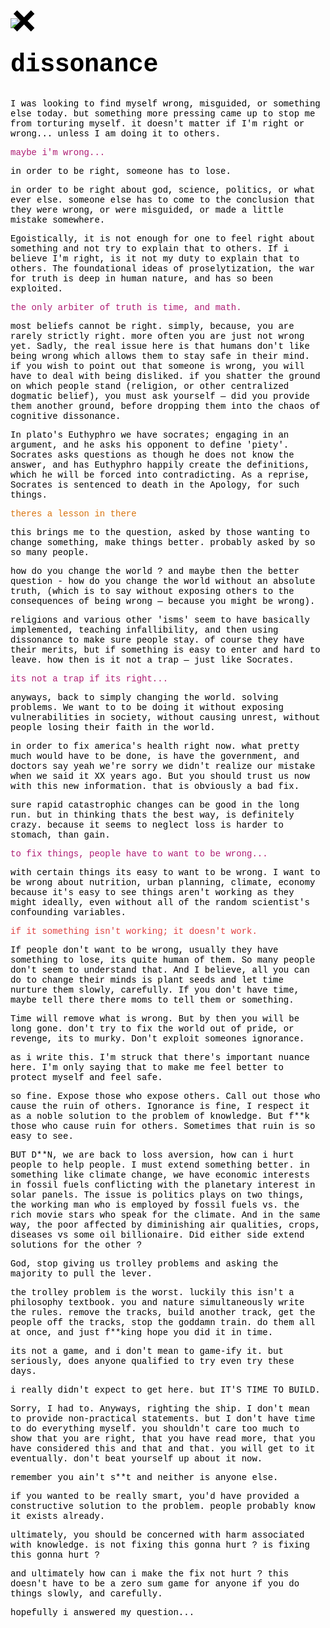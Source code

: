 <style>
/* webkit printing magic: print all background colors */
html {
	-webkit-print-color-adjust: exact;
}

html,

a,
a.visited {
	color: inherit;
}

h1,
h2,
h3 {
	letter-spacing: -0.01em;
	line-height: 1.2;
	font-weight: 600;
	margin-bottom: 0;
}

.page-title {
	font-size: 2.5rem;
	font-weight: 700;
	margin-top: 0;
	margin-bottom: 0.75em;
}

h1 {
	font-size: 1.875rem;
	margin-top: 1.875rem;
}

h2 {
	font-size: 1.5rem;
	margin-top: 1.5rem;
}

h3 {
	font-size: 1.25rem;
	margin-top: 1.25rem;
}

figure {
	margin: 1.25em 0;
	page-break-inside: avoid;
}

figcaption {
	opacity: 0.5;
	font-size: 85%;
	margin-top: 0.5em;
}

mark {
	background-color: transparent;
}


hr {
	background: transparent;
	display: block;
	width: 100%;
	height: 1px;
	visibility: visible;
	border: none;
	border-bottom: 1px solid rgba(55, 53, 47, 0.09);
}

img {
	max-width: 100%;
}

.collection-content {
	font-size: 0.875rem;
}

.column-list {
	display: flex;
	justify-content: space-between;
}

.column {
	padding: 0 1em;
}

.column:first-child {
	padding-left: 0;
}

.column:last-child {
	padding-right: 0;
}

.table_of_contents-item {
	display: block;
	font-size: 0.875rem;
	line-height: 1.3;
	padding: 0.125rem;
}

.table_of_contents-indent-1 {
	margin-left: 1.5rem;
}

.table_of_contents-indent-2 {
	margin-left: 3rem;
}

.table_of_contents-indent-3 {
	margin-left: 4.5rem;
}

.table_of_contents-link {
	text-decoration: none;
	opacity: 0.7;
	border-bottom: 1px solid rgba(55, 53, 47, 0.18);
}

table,
th,
td {
	border: 1px solid rgba(55, 53, 47, 0.09);
	border-collapse: collapse;
}

table {
	border-left: none;
	border-right: none;
}

th,
td {
	font-weight: normal;
	padding: 0.25em 0.5em;
	line-height: 1.5;
	min-height: 1.5em;
	text-align: left;
}

th {
	color: rgba(55, 53, 47, 0.6);
}

ol,
ul {
	margin: 0;
	margin-block-start: 0.6em;
	margin-block-end: 0.6em;
}

li > ol:first-child,
li > ul:first-child {
	margin-block-start: 0.6em;
}

ul > li {
	list-style: disc;
}

ul.to-do-list {
	text-indent: -1.7em;
}

ul.to-do-list > li {
	list-style: none;
}

.to-do-children-checked {
	text-decoration: line-through;
	opacity: 0.375;
}

ul.toggle > li {
	list-style: none;
}

ul {
	padding-inline-start: 1.7em;
}

ul > li {
	padding-left: 0.1em;
}

ol {
	padding-inline-start: 1.6em;
}

ol > li {
	padding-left: 0.2em;
}

.mono ol {
	padding-inline-start: 2em;
}

.mono ol > li {
	text-indent: -0.4em;
}

.toggle {
	padding-inline-start: 0em;
	list-style-type: none;
}

/* Indent toggle children */
.toggle > li > details {
	padding-left: 1.7em;
}

.toggle > li > details > summary {
	margin-left: -1.1em;
}

.selected-value {
	display: inline-block;
	padding: 0 0.5em;
	background: rgba(206, 205, 202, 0.5);
	border-radius: 3px;
	margin-right: 0.5em;
	margin-top: 0.3em;
	margin-bottom: 0.3em;
	white-space: nowrap;
}

.collection-title {
	display: inline-block;
	margin-right: 1em;
}

time {
	opacity: 0.5;
}

.icon {
	display: inline-block;
	max-width: 1.2em;
	max-height: 1.2em;
	text-decoration: none;
	vertical-align: text-bottom;
	margin-right: 0.5em;
}

img.icon {
	border-radius: 3px;
}

.user-icon {
	width: 1.5em;
	height: 1.5em;
	border-radius: 100%;
	margin-right: 0.5rem;
}

.user-icon-inner {
	font-size: 0.8em;
}

.text-icon {
	border: 1px solid #000;
	text-align: center;
}


.page-header-icon {
	font-size: 3rem;
	margin-bottom: 1rem;
}

.page-header-icon-with-cover {
	margin-top: -0.72em;
	margin-left: 0.07em;
}

.page-header-icon img {
	border-radius: 3px;
}

.link-to-page {
	margin: 1em 0;
	padding: 0;
	border: none;
	font-weight: 500;
}

p > .user {
	opacity: 0.5;
}

td > .user,
td > time {
	white-space: nowrap;
}

input[type="checkbox"] {
	transform: scale(1.5);
	margin-right: 0.6em;
	vertical-align: middle;
}

.image {
	border: none;
	margin: 1.5em 0;
	padding: 0;
	border-radius: 0;
	text-align: center;
}

.code,
code {
	background: rgba(135, 131, 120, 0.15);
	border-radius: 3px;
	padding: 0.2em 0.4em;
	border-radius: 3px;
	font-size: 85%;
	tab-size: 2;
}

code {
	color: #eb5757;
}

.code {
	padding: 1.5em 1em;
}

.code > code {
	background: none;
	padding: 0;
	font-size: 100%;
	color: inherit;
}

blockquote {
	font-size: 1.25em;
	margin: 1em 0;
	padding-left: 1em;
	border-left: 3px solid rgb(55, 53, 47);
}

.bookmark {
	text-decoration: none;
	max-height: 8em;
	padding: 0;
	display: flex;
	width: 100%;
	align-items: stretch;
}

.bookmark-title {
	font-size: 0.85em;
	overflow: hidden;
	text-overflow: ellipsis;
	height: 1.75em;
	white-space: nowrap;
}

.bookmark-text {
	display: flex;
	flex-direction: column;
}

.bookmark-info {
	flex: 4 1 180px;
	padding: 12px 14px 14px;
	display: flex;
	flex-direction: column;
	justify-content: space-between;
}

.bookmark-image {
	width: 33%;
	flex: 1 1 180px;
	display: block;
	position: relative;
	object-fit: cover;
	border-radius: 1px;
}

.bookmark-description {
	color: rgba(55, 53, 47, 0.6);
	font-size: 0.75em;
	overflow: hidden;
	max-height: 4.5em;
	word-break: break-word;
}

.bookmark-href {
	font-size: 0.75em;
	margin-top: 0.25em;
}

.sans { font-family: -apple-system, BlinkMacSystemFont, "Segoe UI", Helvetica, "Apple Color Emoji", Arial, sans-serif, "Segoe UI Emoji", "Segoe UI Symbol"; }
.code { font-family: "SFMono-Regular", Consolas, "Liberation Mono", Menlo, Courier, monospace; }
.serif { font-family: Lyon-Text, Georgia, YuMincho, "Yu Mincho", "Hiragino Mincho ProN", "Hiragino Mincho Pro", "Songti TC", "Songti SC", "SimSun", "Nanum Myeongjo", NanumMyeongjo, Batang, serif; }
.mono { font-family: iawriter-mono, Nitti, Menlo, Courier, monospace; }
.pdf .sans { font-family: Inter, -apple-system, BlinkMacSystemFont, "Segoe UI", Helvetica, "Apple Color Emoji", Arial, sans-serif, "Segoe UI Emoji", "Segoe UI Symbol", 'Twemoji', 'Noto Color Emoji', 'Noto Sans CJK SC', 'Noto Sans CJK KR'; }

.pdf .code { font-family: Source Code Pro, "SFMono-Regular", Consolas, "Liberation Mono", Menlo, Courier, monospace, 'Twemoji', 'Noto Color Emoji', 'Noto Sans Mono CJK SC', 'Noto Sans Mono CJK KR'; }

.pdf .serif { font-family: PT Serif, Lyon-Text, Georgia, YuMincho, "Yu Mincho", "Hiragino Mincho ProN", "Hiragino Mincho Pro", "Songti TC", "Songti SC", "SimSun", "Nanum Myeongjo", NanumMyeongjo, Batang, serif, 'Twemoji', 'Noto Color Emoji', 'Noto Sans CJK SC', 'Noto Sans CJK KR'; }

.pdf .mono { font-family: PT Mono, iawriter-mono, Nitti, Menlo, Courier, monospace, 'Twemoji', 'Noto Color Emoji', 'Noto Sans Mono CJK SC', 'Noto Sans Mono CJK KR'; }

.highlight-default {
}
.highlight-gray {
	color: rgb(155,154,151);
}
.highlight-brown {
	color: rgb(100,71,58);
}
.highlight-orange {
	color: rgb(217,115,13);
}
.highlight-yellow {
	color: rgb(223,171,1);
}
.highlight-teal {
	color: rgb(15,123,108);
}
.highlight-blue {
	color: rgb(11,110,153);
}
.highlight-purple {
	color: rgb(105,64,165);
}
.highlight-pink {
	color: rgb(173,26,114);
}
.highlight-red {
	color: rgb(224,62,62);
}
.highlight-gray_background {
	background: rgb(235,236,237);
}
.highlight-brown_background {
	background: rgb(233,229,227);
}
.highlight-orange_background {
	background: rgb(250,235,221);
}
.highlight-yellow_background {
	background: rgb(251,243,219);
}
.highlight-teal_background {
	background: rgb(221,237,234);
}
.highlight-blue_background {
	background: rgb(221,235,241);
}
.highlight-purple_background {
	background: rgb(234,228,242);
}
.highlight-pink_background {
	background: rgb(244,223,235);
}
.highlight-red_background {
	background: rgb(251,228,228);
}
.block-color-default {
	color: inherit;
	fill: inherit;
}
.block-color-gray {
	color: rgba(55, 53, 47, 0.6);
	fill: rgba(55, 53, 47, 0.6);
}
.block-color-brown {
	color: rgb(100,71,58);
	fill: rgb(100,71,58);
}
.block-color-orange {
	color: rgb(217,115,13);
	fill: rgb(217,115,13);
}
.block-color-yellow {
	color: rgb(223,171,1);
	fill: rgb(223,171,1);
}
.block-color-teal {
	color: rgb(15,123,108);
	fill: rgb(15,123,108);
}
.block-color-blue {
	color: rgb(11,110,153);
	fill: rgb(11,110,153);
}
.block-color-purple {
	color: rgb(105,64,165);
	fill: rgb(105,64,165);
}
.block-color-pink {
	color: rgb(173,26,114);
	fill: rgb(173,26,114);
}
.block-color-red {
	color: rgb(224,62,62);
	fill: rgb(224,62,62);
}
.block-color-gray_background {
	background: rgb(235,236,237);
}
.block-color-brown_background {
	background: rgb(233,229,227);
}
.block-color-orange_background {
	background: rgb(250,235,221);
}
.block-color-yellow_background {
	background: rgb(251,243,219);
}
.block-color-teal_background {
	background: rgb(221,237,234);
}
.block-color-blue_background {
	background: rgb(221,235,241);
}
.block-color-purple_background {
	background: rgb(234,228,242);
}
.block-color-pink_background {
	background: rgb(244,223,235);
}
.block-color-red_background {
	background: rgb(251,228,228);
}
.select-value-color-default { background-color: rgba(206,205,202,0.5); }
.select-value-color-gray { background-color: rgba(155,154,151, 0.4); }
.select-value-color-brown { background-color: rgba(140,46,0,0.2); }
.select-value-color-orange { background-color: rgba(245,93,0,0.2); }
.select-value-color-yellow { background-color: rgba(233,168,0,0.2); }
.select-value-color-green { background-color: rgba(0,135,107,0.2); }
.select-value-color-blue { background-color: rgba(0,120,223,0.2); }
.select-value-color-purple { background-color: rgba(103,36,222,0.2); }
.select-value-color-pink { background-color: rgba(221,0,129,0.2); }
.select-value-color-red { background-color: rgba(255,0,26,0.2); }

.checkbox {
	display: inline-flex;
	vertical-align: text-bottom;
	width: 16;
	height: 16;
	background-size: 16px;
	margin-left: 2px;
	margin-right: 5px;
}

.checkbox-on {
	background-image: url("data:image/svg+xml;charset=UTF-8,%3Csvg%20width%3D%2216%22%20height%3D%2216%22%20viewBox%3D%220%200%2016%2016%22%20fill%3D%22none%22%20xmlns%3D%22http%3A%2F%2Fwww.w3.org%2F2000%2Fsvg%22%3E%0A%3Crect%20width%3D%2216%22%20height%3D%2216%22%20fill%3D%22%2358A9D7%22%2F%3E%0A%3Cpath%20d%3D%22M6.71429%2012.2852L14%204.9995L12.7143%203.71436L6.71429%209.71378L3.28571%206.2831L2%207.57092L6.71429%2012.2852Z%22%20fill%3D%22white%22%2F%3E%0A%3C%2Fsvg%3E");
}

.checkbox-off {
	background-image: url("data:image/svg+xml;charset=UTF-8,%3Csvg%20width%3D%2216%22%20height%3D%2216%22%20viewBox%3D%220%200%2016%2016%22%20fill%3D%22none%22%20xmlns%3D%22http%3A%2F%2Fwww.w3.org%2F2000%2Fsvg%22%3E%0A%3Crect%20x%3D%220.75%22%20y%3D%220.75%22%20width%3D%2214.5%22%20height%3D%2214.5%22%20fill%3D%22white%22%20stroke%3D%22%2336352F%22%20stroke-width%3D%221.5%22%2F%3E%0A%3C%2Fsvg%3E");
}
	
</style>
<article id="a5585370-2d91-4449-a955-5c09d733b7d8" class="page mono"><img class="page-cover-image" src="https://images.unsplash.com/photo-1470813740244-df37b8c1edcb?ixlib=rb-1.2.1&amp;q=85&amp;fm=jpg&amp;crop=entropy&amp;cs=srgb" style="object-position:center 50%"/><div class="page-header-icon page-header-icon-with-cover"><span class="icon">❌</span></div><h1 class="page-title">dissonance</h1></header><div class="page-body"><p id="cdfbc43d-8660-4f78-945b-707cce98d9d0" class="">I was looking to find myself wrong, misguided, or something else today. but something more pressing came up to stop me from torturing myself. it doesn&#x27;t matter if I&#x27;m right or wrong... unless I am doing it to others.</p><p id="8e03e2b6-0fd1-41ad-9ca3-bfe61c9a53b2" class="">
</p><p id="6d24a01c-a733-46f4-b128-d8133598ef0a" class=""><mark class="highlight-pink">maybe i&#x27;m wrong...</mark></p><p id="3cd62ccc-ecec-4212-bca3-be7e34a61039" class="">
</p><p id="af54e28b-aff4-4d92-955d-f69e0f80520f" class="">in order to be right, someone has to lose.</p><p id="1f6b2864-e982-4e8a-9e24-ed211ede63fd" class="">
</p><p id="aceba483-7c1a-428f-b13a-aa966ac043ba" class="">in order to be right about god, science, politics, or what ever else. someone else has to come to the conclusion that they were wrong, or were misguided, or made a little mistake somewhere. </p><p id="d569fbb1-c7c3-41c2-ba60-9415a55878ba" class="">
</p><p id="dc667c37-7970-4214-9a70-37c5ddd730a8" class="">Egoistically, it is not enough for one to feel right about something and not try to explain that to others. If i believe I&#x27;m right, is it not my duty to explain that to others. The foundational ideas of proselytization, the war for truth is deep in human nature, and has so  been exploited.</p><p id="d0ca3ff8-4c1a-4a79-ab4c-4e0dfb9e06cf" class="">
</p><p id="2024f423-5a00-4442-a772-ff8a5d04f445" class=""><mark class="highlight-pink">the only arbiter of truth is time, and math.</mark></p><p id="039c089a-f033-4c31-b117-339454ca89bd" class="">
</p><p id="5321fad7-d098-4207-a054-f28477aef74e" class="">most beliefs cannot be right. simply, because, you are rarely strictly right. more often you are just not wrong yet. Sadly, the real issue here is that humans don&#x27;t like being wrong which allows them to stay safe in their mind. if you wish to point out that someone is wrong, you will have to deal with being disliked. if you shatter the ground on which people stand (religion, or other centralized dogmatic belief), you must ask yourself — did you provide them another ground, before dropping them into the chaos of cognitive dissonance.</p><p id="4299aeea-b9fc-434b-8bf3-55f424e3a2fb" class="">
</p><p id="85cefba0-df90-42e8-9427-3b5dedbad0ff" class="">In plato&#x27;s Euthyphro we have socrates; engaging in an argument, and he asks his opponent to define &#x27;piety&#x27;. Socrates asks questions as though he does not know the answer, and has Euthyphro happily create the definitions, which he will be forced into contradicting. As a reprise, Socrates is sentenced to death in the Apology, for such things.</p><p id="78ac801b-2bfc-4076-a07e-42163ea980bf" class="">
</p><p id="acab5d6a-f33a-4b9a-9b4e-c3a7edc32f67" class=""><mark class="highlight-orange">theres a lesson in there</mark></p><p id="89ee93a4-6402-407c-8e3d-764936a5155d" class="">
</p><p id="b9420c0d-5380-4a47-a8f4-ee2417226a8e" class="">this brings me to the question, asked by those wanting to change something, make things better. probably asked by so so many people.</p><p id="6d7c35c6-d120-4c12-829c-355fb5c27b37" class="">
</p><p id="1e778075-22ed-4301-8124-bfa8b05410c7" class="">how do you change the world ? and maybe then the better question - how do you change the world without an absolute truth, (which is to say without exposing others to the consequences of being wrong — because you might be wrong).</p><p id="5c809501-4a6b-4b0f-8ca1-d22b1520cf4c" class="">
</p><p id="c5221f8a-e014-4e2e-906a-b6dc7ea2d6c4" class="">religions and various other &#x27;isms&#x27; seem to have basically implemented,  teaching infallibility, and then using dissonance to make sure people stay. of course they have their merits, but if something is easy to enter and hard to leave. how then is it not a trap — just like Socrates.</p><p id="0f3e3f32-0db7-488d-b6f4-37aa6db4cfa8" class="">
</p><p id="8fd1e560-c795-4b3a-afb7-fd48667e194a" class=""><mark class="highlight-pink">its not a trap if its right... </mark></p><p id="887984c3-0c65-45af-86ba-b02b5e8a1734" class="">
</p><p id="adeede3e-43e8-4d4e-b98f-ddee9c71babc" class="">anyways, back to simply changing the world. solving problems. We want to to be doing it without exposing vulnerabilities in society, without causing unrest, without people losing their faith in the world. </p><p id="5c4c291a-b67f-4cd3-a3c4-d096a03ce350" class="">
</p><p id="588c72b1-7b4e-4aef-8401-27f11e6d180f" class="">in order to fix america&#x27;s health right now. what pretty much would have to be done, is have the government, and doctors say yeah we&#x27;re sorry we didn&#x27;t realize our mistake when we said it XX years ago. But you should trust us now with this new information. that is obviously a bad fix.</p><p id="8bcff372-f3f6-48ef-8d55-22cff7292b79" class="">
</p><p id="3b470de6-70ce-4654-8086-61a813de150d" class="">sure rapid catastrophic changes can be good in the long run. but in thinking thats the best way, is definitely crazy. because it seems to neglect loss is harder to stomach, than gain.</p><p id="378e7222-3ce7-4b47-9c04-0ca0fdd94ccd" class="">
</p><p id="e47b64d1-76fc-4ba9-80c3-3ae9dc848d79" class=""><mark class="highlight-pink">to fix things, people have to want to be wrong...  </mark></p><p id="dc455902-a4d1-4a28-9e37-a907ffae067b" class="">
</p><p id="20b51dec-5c9b-4309-a2a4-f5460b8a098b" class="">with certain things its easy to want to be wrong. I want to be wrong about nutrition, urban planning, climate, economy because it&#x27;s easy to see things aren&#x27;t working as they might ideally, even without all of the random scientist&#x27;s confounding variables. </p><p id="ef5b6f10-7520-445c-8c8c-59b7d16e86b3" class="">
</p><p id="3f5aba32-59c7-4594-b5ef-1c97893ba590" class=""><mark class="highlight-red">if it something isn&#x27;t working; it doesn&#x27;t work.</mark></p><p id="e945d418-6bb6-4dfb-ad7e-21d97cf82cce" class="">
</p><p id="563b2e19-d3de-413d-a596-3be4b2ee2168" class="">If people don&#x27;t want to be wrong, usually they have something to lose, its quite human of them. So many people don&#x27;t seem to understand that. And I believe, all you can do to change their minds is plant seeds and let time nurture them slowly, carefully. If you don&#x27;t have time, maybe tell there there moms to tell them or something.</p><p id="a0c27159-86d2-4984-8080-36460aab5a7a" class="">
</p><p id="bba6779e-a937-4b12-8cff-7eae741b5aef" class="">Time will remove what is wrong. But by then you will be long gone. don&#x27;t try to fix the world out of pride, or revenge, its to murky. Don&#x27;t exploit someones ignorance.</p><p id="6c0cd2de-5dd1-4892-b824-085443551ca8" class="">
</p><p id="ed8ee9b9-2dc3-4b1d-a9cd-a14bf06d375e" class="">as i write this. I&#x27;m struck that there&#x27;s important nuance here. I&#x27;m only saying that to make me feel better to protect myself and feel safe. </p><p id="7dc7ecf6-f008-449e-b926-a699374de92e" class="">
</p><p id="33de90fd-8e10-471e-bb73-fdae0fd78d96" class="">so fine. Expose those who expose others. Call out those who cause the ruin of others. Ignorance is fine, I respect it as a noble solution to the problem of knowledge. But f**k those who cause ruin for others. Sometimes that ruin is so easy to see.</p><p id="6cb65438-19df-4ed3-93ff-a409c462eb5c" class="">
</p><p id="0ca52411-0508-4308-b206-d5171fdb0d99" class="">BUT D**N, we are back to loss aversion, how can i hurt people to help people. I must extend something better. in something like climate change, we have economic interests in fossil fuels conflicting with the planetary interest in solar panels. The issue is politics plays on two things, the working man who is employed by fossil fuels vs. the rich movie stars who speak for the climate. And in the same way, the poor affected by diminishing air qualities, crops, diseases vs some oil billionaire. Did either side extend solutions for the other ?</p><p id="8bbfa885-df4a-45cd-8e1f-bbe82b4fa083" class="">
</p><p id="6cc22ebc-afde-420b-ac68-0b6768b6e6dc" class="">God, stop giving us trolley problems and asking the majority to pull the lever. </p><p id="48059e06-1151-40b3-b603-96ef2d38470a" class="">
</p><p id="bd03cf07-7ed2-4ff4-9604-82c576e341b4" class="">the trolley problem is the worst. luckily this isn&#x27;t a philosophy textbook. you and nature simultaneously write the rules. remove the tracks, build another track, get the people off the tracks, stop the goddamn train. do them all at once, and just f**king hope you did it in time.</p><p id="8cfa56e6-7dd1-4e3d-994a-9ea5f64ed5d8" class="">
</p><p id="c3273ad5-c91e-4942-b25e-5e9c24f60008" class="">its not a game, and i don&#x27;t mean to game-ify it. but seriously, does anyone qualified to try even try these days. </p><p id="aa3ea781-06a5-4e60-a76b-8688dcb3e80b" class="">
</p><p id="c96fb6c5-94ba-4a51-87c9-c82c1ad0f1ef" class="">i really didn&#x27;t expect to get here. but IT&#x27;S TIME TO BUILD.</p><p id="3e3901ff-f5df-48d3-937e-5814865a978b" class="">
</p><p id="7662cb76-312a-4faa-be29-09db5945b543" class="">Sorry, I had to. Anyways, righting the ship. I don&#x27;t mean to provide non-practical statements. but I don&#x27;t have time to do everything myself. you shouldn&#x27;t care too much to show that you are right, that you have read more, that you have considered this and that and that. you will get to it eventually. don&#x27;t beat yourself up about it now.</p><p id="7eee5cea-439f-4291-9ab7-d1a887f85426" class="">
</p><p id="83e43e53-0792-42f0-917b-4f3aca5e1863" class="">remember you ain&#x27;t s**t and neither is anyone else.</p><p id="fd5ed3c1-5435-4a18-ad25-f3b542b37529" class="">
</p><p id="58722ba8-4924-4025-97c6-d941cdf42478" class="">if you wanted to be really smart, you&#x27;d have provided a constructive solution to the problem. people probably know it exists already.</p><p id="c9200f1f-6aa9-47cd-a1ae-8c36daeb45ed" class="">
</p><p id="19db59a7-4f78-446c-8bca-4ce3f4cbd068" class="">ultimately, you should be concerned with harm associated with knowledge. is not fixing this gonna hurt ? is fixing this gonna hurt ? </p><p id="7b0c63b7-fb12-46ef-b172-da3f265bf693" class="">and ultimately how can i make the fix not hurt ? this doesn&#x27;t have to be a zero sum game for anyone if you do things slowly, and carefully. </p><p id="0dea8674-ddce-416e-b6e5-960a1cbd9e4b" class="">
</p><p id="803ca634-a18f-4a98-8d0d-753b94c3cedd" class="">hopefully i answered my question...</p><p id="386237e1-a9e6-454a-b8b1-93689d516899" class=""> </p><p id="a5bf5cd3-7d69-4a63-8e61-62efae4a2440" class="">
</p><p id="004ccebf-b138-4066-a507-39e14ba99ebd" class="">
</p><p id="62b28e4a-083c-4f2e-9818-f94465b889c2" class="">
</p><p id="dfc6814b-e805-4c83-bdaa-db7a6068ab66" class="">
</p><p id="b9e5823a-37ba-4f8c-aa5c-5d81fb435b21" class="">
</p><p id="3ea98774-e31b-4e56-a5e3-95dbdfea567d" class="">
</p></div></article>